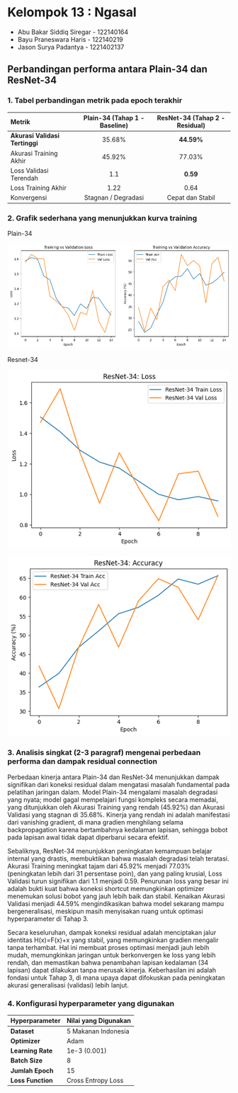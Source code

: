 # Kelompok 13 : Ngasal
- Abu Bakar Siddiq Siregar - 122140164
- Bayu Praneswara Haris - 122140219
- Jason Surya Padantya - 1221402137

## Perbandingan performa antara Plain-34 dan ResNet-34

### 1. Tabel perbandingan metrik pada epoch terakhir 

| Metrik | Plain-34 (Tahap 1 - Baseline) | **ResNet-34 (Tahap 2 - Residual)** |
| :--- | :---: | :---: |
| **Akurasi Validasi Tertinggi** | 35.68% | **44.59%** |
| Akurasi Training Akhir | 45.92% | 77.03% |
| Loss Validasi Terendah | 1.1 | **0.59** |
| Loss Training Akhir | 1.22 | 0.64 |
| Konvergensi | Stagnan / Degradasi | Cepat dan Stabil |

### 2. Grafik sederhana yang menunjukkan kurva training

Plain-34

![alt text](outputPlain34.png)

Resnet-34

![alt text](outputResnet34.png)

![alt text](output2Resnet34.png)

### 3. Analisis singkat (2-3 paragraf) mengenai perbedaan performa dan dampak residual connection

Perbedaan kinerja antara Plain-34 dan ResNet-34 menunjukkan dampak signifikan dari koneksi residual dalam mengatasi masalah fundamental pada pelatihan jaringan dalam. Model Plain-34 mengalami masalah degradasi yang nyata; model gagal mempelajari fungsi kompleks secara memadai, yang ditunjukkan oleh Akurasi Training yang rendah (45.92%) dan Akurasi Validasi yang stagnan di 35.68%. Kinerja yang rendah ini adalah manifestasi dari vanishing gradient, di mana gradien menghilang selama backpropagation karena bertambahnya kedalaman lapisan, sehingga bobot pada lapisan awal tidak dapat diperbarui secara efektif.

Sebaliknya, ResNet-34 menunjukkan peningkatan kemampuan belajar internal yang drastis, membuktikan bahwa masalah degradasi telah teratasi. Akurasi Training meningkat tajam dari 45.92% menjadi 77.03% (peningkatan lebih dari 31 persentase poin), dan yang paling krusial, Loss Validasi turun signifikan dari 1.1 menjadi 0.59. Penurunan loss yang besar ini adalah bukti kuat bahwa koneksi shortcut memungkinkan optimizer menemukan solusi bobot yang jauh lebih baik dan stabil. Kenaikan Akurasi Validasi menjadi 44.59% mengindikasikan bahwa model sekarang mampu bergeneralisasi, meskipun masih menyisakan ruang untuk optimasi hyperparameter di Tahap 3.

Secara keseluruhan, dampak koneksi residual adalah menciptakan jalur identitas H(x)=F(x)+x yang stabil, yang memungkinkan gradien mengalir tanpa terhambat. Hal ini membuat proses optimasi menjadi jauh lebih mudah, memungkinkan jaringan untuk berkonvergen ke loss yang lebih rendah, dan memastikan bahwa penambahan lapisan kedalaman (34 lapisan) dapat dilakukan tanpa merusak kinerja. Keberhasilan ini adalah fondasi untuk Tahap 3, di mana upaya dapat difokuskan pada peningkatan akurasi generalisasi (validasi) lebih lanjut.

### 4. Konfigurasi hyperparameter yang digunakan

| Hyperparameter | Nilai yang Digunakan |
| :--- | :--- |
| **Dataset** | 5 Makanan Indonesia |
| **Optimizer** | Adam |
| **Learning Rate** | 1e-3 (0.001) |
| **Batch Size** | 8 |
| **Jumlah Epoch** | 15 |
| **Loss Function** | Cross Entropy Loss |
